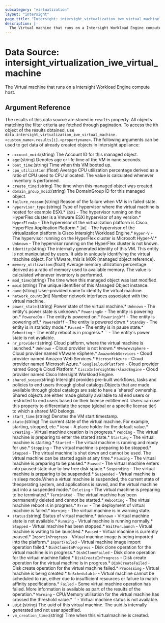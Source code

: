 ```yaml
---
subcategory: "virtualization"
layout: "intersight"
page_title: "Intersight: intersight_virtualization_iwe_virtual_machine"
description: |-
  The Virtual machine that runs on a Intersight Workload Engine compute host.
---
```


# Data Source: intersight_virtualization_iwe_virtual_machine
The Virtual machine that runs on a Intersight Workload Engine compute host.
## Argument Reference
The results of this data source are stored in `results` property.
All objects matching the filter criteria are fetched through pagination.
To access the ith object of the results obtained, use `data.intersight_virtualization_iwe_virtual_machine.<custom_name>.results[i].<propertyname>`.
The following arguments can be used to get data of already created objects in Intersight appliance:
* `account_moid`:(string) The Account ID for this managed object. 
* `age`:(string) Denotes age or life time of the VM in nano seconds. 
* `boot_time`:(string) Time when this VM booted up. 
* `cpu_utilization`:(float) Average CPU utilization percentage derived as a ratio of CPU used to CPU allocated. The value is calculated whenever inventory is performed. 
* `create_time`:(string) The time when this managed object was created. 
* `domain_group_moid`:(string) The DomainGroup ID for this managed object. 
* `failure_reason`:(string) Reason of the failure when VM is in failed state. 
* `hypervisor_type`:(string) Type of hypervisor where the virtual machine is hosted for example ESXi.* `ESXi` - The hypervisor running on the HyperFlex cluster is a Vmware ESXi hypervisor of any version.* `HyperFlexAp` - The hypervisor of the virtualization platform is Cisco HyperFlex Application Platform.* `IWE` - The hypervisor of the virtualization platform is Cisco Intersight Workload Engine.* `Hyper-V` - The hypervisor running on the HyperFlex cluster is Microsoft Hyper-V.* `Unknown` - The hypervisor running on the HyperFlex cluster is not known. 
* `identity`:(string) The internally generated identity of this VM. This entity is not manipulated by users. It aids in uniquely identifying the virtual machine object. For VMware, this is MOR (managed object reference). 
* `memory_utilization`:(float) Average memory utilization percentage derived as a ratio of memory used to available memory. The value is calculated whenever inventory is performed. 
* `mod_time`:(string) The time when this managed object was last modified. 
* `moid`:(string) The unique identifier of this Managed Object instance. 
* `name`:(string) User-provided name to identify the virtual machine. 
* `network_count`:(int) Number network interfaces associated with the virtual machine. 
* `power_state`:(string) Power state of the virtual machine.* `Unknown` - The entity's power state is unknown.* `PoweringOn` - The entity is powering on.* `PoweredOn` - The entity is powered on.* `PoweringOff` - The entity is powering off.* `PoweredOff` - The entity is powered down.* `StandBy` - The entity is in standby mode.* `Paused` - The entity is in pause state.* `Rebooting` - The entity reboot is in progress.* `` - The entity's power state is not available. 
* `nr_provider`:(string) Cloud platform, where the virtual machine is launched.* `Unknown` - Cloud provider is not known.* `VMwarevSphere` - Cloud provider named VMware vSphere.* `AmazonWebServices` - Cloud provider named Amazon Web Services.* `MicrosoftAzure` - Cloud provider named Microsoft Azure.* `GoogleCloudPlatform` - Cloud provider named Google Cloud Platform.* `CiscoIntersightWorkloadEngine` - Cloud provider named Cisco Intersight Workload Engine. 
* `shared_scope`:(string) Intersight provides pre-built workflows, tasks and policies to end users through global catalogs.Objects that are made available through global catalogs are said to have a 'shared' ownership. Shared objects are either made globally available to all end users or restricted to end users based on their license entitlement. Users can use this property to differentiate the scope (global or a specific license tier) to which a shared MO belongs. 
* `start_time`:(string) Denotes the VM start timestamp. 
* `state`:(string) The current state of the virtual machine. For example, starting, stopped, etc.* `None` - A place holder for the default value.* `Creating` - Virtual machine creation is in progress.* `Pending` - The virtual machine is preparing to enter the started state.* `Starting` - The virtual machine is starting.* `Started` - The virtual machine is running and ready for use.* `Stopping` - The virtual machine is preparing to be stopped.* `Stopped` - The virtual machine is shut down and cannot be used. The virtual machine can be started again at any time.* `Pausing` - The virtual machine is preparing to be paused.* `Paused` - The virtual machine enters into paused state due to low free disk space.* `Suspending` - The virtual machine is preparing to be suspended.* `Suspended` - Virtual machine is in sleep mode.When a virtual machine is suspended, the current state of theoperating system, and applications is saved, and the virtual machine put into a suspended mode.* `Deleting` - The virtual machine is preparing to be terminated.* `Terminated` - The virtual machine has been permanently deleted and cannot be started.* `Rebooting` - The virtual machine reboot is in progress.* `Error` - The deployment of virtual machine is failed.* `Warning` - The virtual machine is in warning state. 
* `status`:(string) Status of virtual machine.* `Unknown` - Virtual machine state is not available.* `Running` - Virtual machine is running normally.* `Stopped` - Virtual machine has been stopped.* `WaitForLaunch` - Virtual machine is wating to be launched.* `Paused` - Virtual machine is currently paused.* `ImportInProgress` - Virtual machine image is being imported into the platform.* `ImportFailed` - Virtual machine image import operation failed.* `DiskCloneInProgress` - Disk clone operation for the virtual machine is in progress.* `DiskCloneFailed` - Disk clone operation for the virtual machine failed.* `DiskCreateInProgress` - Disk create operation for the virtual machine is in progress.* `DiskCreateFailed` - Disk create operation for the virtual machine failed.* `Processing` - Virtual machine is being created.* `UnSchedulable` - Virtual machine cannot be scheduled to run, either due to insufficient resources or failure to match affinity specifications.* `Failed` - Some virtual machine operation has failed. More information is available as part of the results of the operation.* `Warning` - CPU/Memory utilisation for the virtual machine has crossed the threshold value.* `` - Virtual machine status is not available. 
* `uuid`:(string) The uuid of this virtual machine. The uuid is internally generated and not user specified. 
* `vm_creation_time`:(string) Time when this virtualmachine is created. 
 